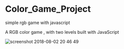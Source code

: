 # Color_Game_Project
simple rgb game with javascript

A RGB color game , with two levels built with JavaScript

![screenshot 2018-08-02 20 46 49](https://user-images.githubusercontent.com/26707160/43601138-399c148c-9695-11e8-9c16-760f3bf1a15e.png)

